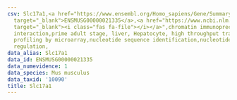 ```yaml
---
csv: Slc17a1,<a href="https://www.ensembl.org/Homo_sapiens/Gene/Summary?db=core;g=ENSMUSG00000021335"
  target="_blank">ENSMUSG00000021335</a>,<a href="https://www.ncbi.nlm.nih.gov/pubmed/23834426"
  target="_blank"><i class="fas fa-file"></i></a>",chromatin immunoprecipitation assay,direct
  interaction,prime adult stage, liver, Hepatocyte, high throughput transcription
  profiling by microarray,nucleotide sequence identification,nucleotide sequence identification,transcriptional
  regulation,
data_alias: Slc17a1
data_id: ENSMUSG00000021335
data_numevidence: 1
data_species: Mus musculus
data_taxid: '10090'
title: Slc17a1
---
```

